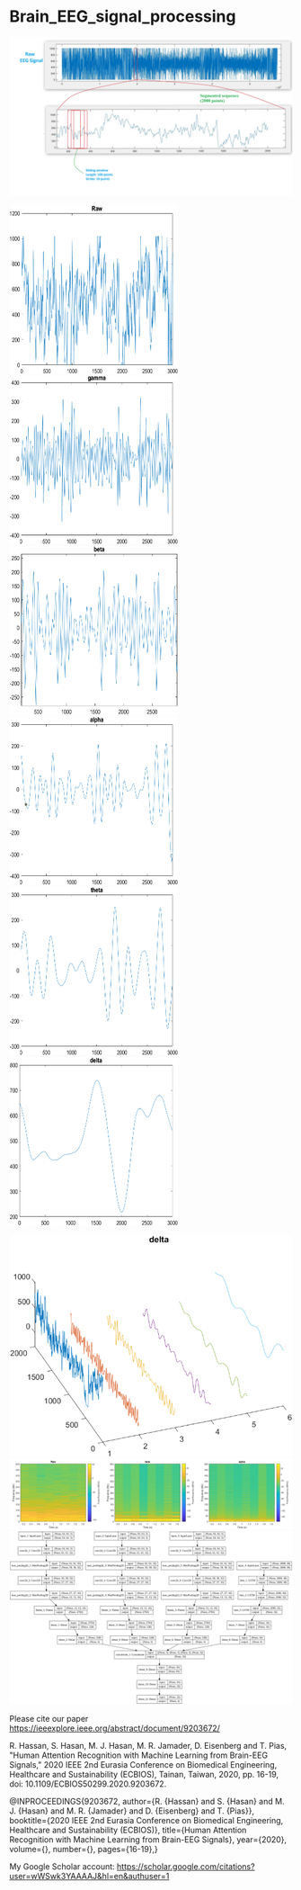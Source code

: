 # Brain_EEG_signal_processing


<img src="graphs/Plot_example.jpg">

<img src="graphs/1. raw.png" height=300, width=300> <img src="graphs/2. gamma.png" height=300, width=300> <img src="graphs/3. beta.png" height=300, width=300> 
<img src="graphs/4. alpha.png" height=300, width=300> <img src="graphs/6. theta.png" height=300, width=300> <img src="graphs/7. delta.png" height=300, width=300>

<img src="graphs/3D subbands.png">

<img src="graphs/spectrogram.jpg">


<img src="graphs/cnn_lstm.png">







Please cite our paper
https://ieeexplore.ieee.org/abstract/document/9203672/ 

R. Hassan, S. Hasan, M. J. Hasan, M. R. Jamader, D. Eisenberg and T. Pias, "Human Attention Recognition with Machine Learning from Brain-EEG Signals," 2020 IEEE 2nd Eurasia Conference on Biomedical Engineering, Healthcare and Sustainability (ECBIOS), Tainan, Taiwan, 2020, pp. 16-19, doi: 10.1109/ECBIOS50299.2020.9203672. 

@INPROCEEDINGS{9203672,
  author={R. {Hassan} and S. {Hasan} and M. J. {Hasan} and M. R. {Jamader} and D. {Eisenberg} and T. {Pias}},
  booktitle={2020 IEEE 2nd Eurasia Conference on Biomedical Engineering, Healthcare and Sustainability (ECBIOS)}, 
  title={Human Attention Recognition with Machine Learning from Brain-EEG Signals}, 
  year={2020},
  volume={},
  number={},
  pages={16-19},}

My Google Scholar account:
https://scholar.google.com/citations?user=wWSwk3YAAAAJ&hl=en&authuser=1 
